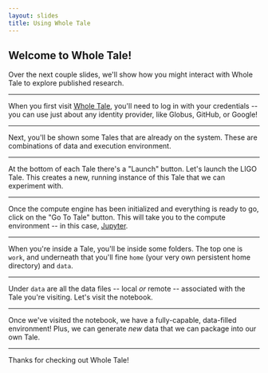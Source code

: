```yaml
---
layout: slides
title: Using Whole Tale
---
```


## Welcome to Whole Tale!

Over the next couple slides, we'll show how you might interact with Whole Tale
to explore published research.

---

When you first visit [Whole Tale](https://dashboard.wholetale.org/), you'll
need to log in with your credentials -- you can use just about any identity
provider, like Globus, GitHub, or Google!

<!-- .slide: class="captioned" data-background-image="assets/images/slideshow/ss01_prelogin.png" data-background-position="center top 0.5em" data-background-size="auto 75%" -->

---

Next, you'll be shown some Tales that are already on the system.  These are
combinations of data and execution environment.

<!-- .slide: class="captioned" data-background-image="assets/images/slideshow/ss02_loggedin.png" data-background-position="center top 0.5em" data-background-size="auto 75%" -->

---

At the bottom of each Tale there's a "Launch" button.  Let's launch the LIGO
Tale.  This creates a new, running instance of this Tale that we can experiment
with.

<!-- .slide: class="captioned" data-background-image="assets/images/slideshow/ss03_taleview.png" data-background-position="center top 0.5em" data-background-size="auto 75%" -->

---

Once the compute engine has been initialized and everything is ready to go,
click on the "Go To Tale" button.  This will take you to the compute
environment -- in this case, [Jupyter](https://jupyter.org/).

<!-- .slide: class="captioned" data-background-image="assets/images/slideshow/ss04_launched.png" data-background-position="center top 0.5em" data-background-size="auto 75%" -->

---

When you're inside a Tale, you'll be inside some folders.  The top one is
`work`, and underneath that you'll fine `home` (your very own persistent home
directory) and `data`.

<!-- .slide: class="captioned" data-background-image="assets/images/slideshow/ss05_jupyter.png" data-background-position="center top 0.5em" data-background-size="auto 75%" -->

---

Under `data` are all the data files -- local *or* remote -- associated with the
Tale you're visiting.  Let's visit the notebook.

<!-- .slide: class="captioned" data-background-image="assets/images/slideshow/ss06_jupyter_subfolder.png" data-background-position="center top 0.5em" data-background-size="auto 75%" -->

---

Once we've visited the notebook, we have a fully-capable, data-filled
environment!  Plus, we can generate *new* data that we can package into our own
Tale.

<!-- .slide: class="captioned" data-background-image="assets/images/slideshow/ss07_notebook.png" data-background-position="center top 0.5em" data-background-size="auto 75%" -->

---

Thanks for checking out Whole Tale!
